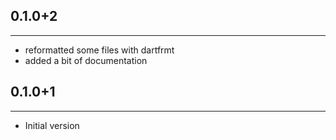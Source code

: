 ## 0.1.0+2
---
- reformatted some files with dartfrmt
- added a bit of documentation

## 0.1.0+1
---
- Initial version
